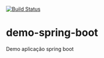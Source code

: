 [![Build Status](https://travis-ci.org/DeividSantos/demo-spring-boot.svg?branch=master)](https://travis-ci.org/DeividSantos/demo-spring-boot)
# demo-spring-boot
Demo aplicação spring boot
